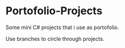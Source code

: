 # Portofolio-Projects
Some mini C# projects that i use as portofolio.


Use branches to circle through  projects.
